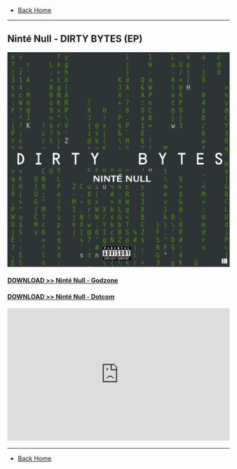 * [Back Home](../README.md)

- - -

## Ninté Null - DIRTY BYTES (EP)

![NinteNull_DIRTY-BYTES-(EP)](./dirty-bytes.png)  

#### <a href="./Ninte-Null_GODZONE.mp3" download="Ninte-Null_GODZONE">DOWNLOAD >> Ninté Null - Godzone</a>  
#### <a href="./Ninte-Null_DOTCOM.mp3" download="Ninte-Null_DOTCOM">DOWNLOAD >> Ninté Null - Dotcom</a>

<iframe width="100%" height="300" scrolling="no" frameborder="no" allow="autoplay" src="https://w.soundcloud.com/player/?url=https%3A//api.soundcloud.com/playlists/641410743&color=%23ff5500&auto_play=true&hide_related=false&show_comments=true&show_user=true&show_reposts=false&show_teaser=true&visual=true"></iframe>

- - -

* [Back Home](../README.md)